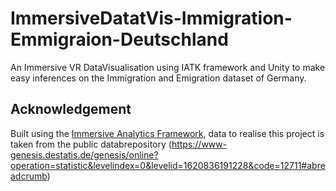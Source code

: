 # ImmersiveDatatVis-Immigration-Emmigraion-Deutschland
An Immersive VR DataVisualisation using IATK framework and Unity to make easy inferences on the Immigration and Emigration dataset of Germany.


## Acknowledgement
Built using the  [Immersive Analytics Framework](https://github.com/MaximeCordeil/IATK), data to realise this project is taken from the public databrepository (https://www-genesis.destatis.de/genesis/online?operation=statistic&levelindex=0&levelid=1620836191228&code=12711#abreadcrumb)
